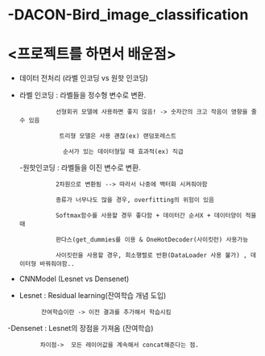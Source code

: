 # -DACON-Bird_image_classification

# <프로젝트를 하면서 배운점>

- 데이터 전처리 (라벨 인코딩 vs 원핫 인코딩)

- 라벨 인코딩 : 라벨들을 정수형 변수로 변환.

                선형회귀 모델에 사용하면 좋지 않음! -> 숫자간의 크고 작음이 영향을 줄 수 있음

                 트리형 모델은 사용 괜찮(ex) 랜덤포레스트

                  순서가 있는 데이터형일 때 효과적(ex) 직급
                  

  -원핫인코딩 : 라벨들을 이진 변수로 변환.

                2차원으로 변환됨 --> 따라서 나중에 백터화 시켜줘야함

                종류가 너무나도 많을 경우, overfitting의 위험이 있음

                Softmax함수를 사용할 경우 좋다함 + 데이터간 순서X + 데이터양이 적을 때

                판다스(get_dummies를 이용 & OneHotDecoder(사이킷런) 사용가능

                사이킷런을 사용할 경우, 희소행렬로 반환(DataLoader 사용 불가) , 데이터형 바꿔줘야함..

- CNNModel (Lesnet vs Densenet)

- Lesnet : Residual learning(잔여학습 개념 도입)

            잔여학습이란 -> 이전 결과를 추가해서 학습시킴
-Densenet : Lesnet의 장점을 가져옴 (잔여학습)
             
             차이점->  모든 레이어값을 계속해서 concat해준다는 점.

  

  
